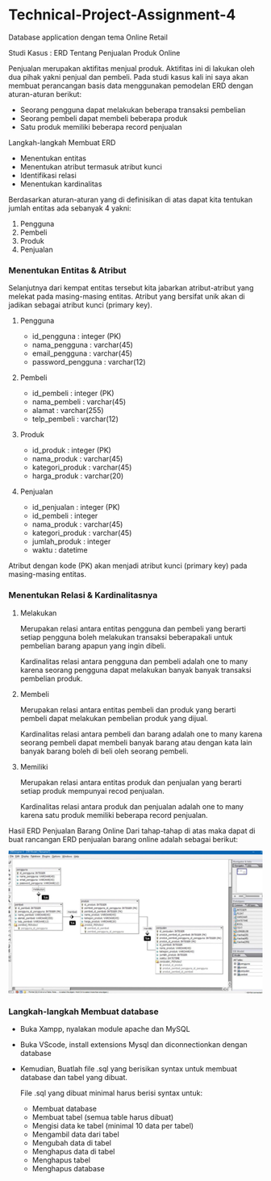 # Technical-Project-Assignment-4

Database application dengan tema Online Retail

Studi Kasus : ERD Tentang Penjualan Produk Online

Penjualan merupakan aktifitas menjual produk. Aktifitas ini di lakukan oleh dua pihak yakni penjual dan pembeli. Pada studi kasus kali ini saya akan membuat perancangan basis data menggunakan pemodelan ERD dengan aturan-aturan berikut:

- Seorang pengguna dapat melakukan beberapa transaksi pembelian
- Seorang pembeli dapat membeli beberapa produk
- Satu produk memiliki beberapa record penjualan

Langkah-langkah Membuat ERD
- Menentukan entitas
- Menentukan atribut termasuk atribut kunci
- Identifikasi relasi
- Menentukan kardinalitas


Berdasarkan aturan-aturan yang di definisikan di atas dapat kita tentukan jumlah entitas ada sebanyak 4 yakni:
1. Pengguna
2. Pembeli
3. Produk
4. Penjualan

### Menentukan Entitas & Atribut
Selanjutnya dari kempat entitas tersebut kita jabarkan atribut-atribut yang melekat pada masing-masing entitas. Atribut yang bersifat unik akan di jadikan sebagai atribut kunci (primary key).

1. Pengguna

    - id_pengguna : integer (PK)
    - nama_pengguna : varchar(45)
    - email_pengguna : varchar(45)
    - password_pengguna : varchar(12)

2. Pembeli

    - id_pembeli : integer (PK)
    - nama_pembeli : varchar(45)
    - alamat : varchar(255)
    - telp_pembeli : varchar(12)

3. Produk

    - id_produk : integer (PK)
    - nama_produk : varchar(45)
    - kategori_produk : varchar(45)
    - harga_produk : varchar(20)

4. Penjualan

    - id_penjualan : integer (PK)
    - id_pembeli : integer
    - nama_produk : varchar(45)
    - kategori_produk : varchar(45)
    - jumlah_produk : integer
    - waktu : datetime


Atribut dengan kode (PK) akan menjadi atribut kunci (primary key) pada masing-masing entitas.

### Menentukan Relasi & Kardinalitasnya

1. Melakukan

    Merupakan relasi antara entitas pengguna dan pembeli yang berarti setiap pengguna boleh melakukan transaksi beberapakali untuk pembelian barang apapun yang ingin dibeli.


    Kardinalitas relasi antara pengguna dan pembeli adalah one to many karena seorang pengguna dapat melakukan banyak banyak transaksi pembelian produk.

2. Membeli

    Merupakan relasi antara entitas pembeli dan produk yang berarti pembeli dapat melakukan pembelian produk yang dijual.

    Kardinalitas relasi antara pembeli dan barang adalah one to many karena seorang pembeli dapat membeli banyak barang atau dengan kata lain banyak barang boleh di beli oleh seorang pembeli.

3. Memiliki

    Merupakan relasi antara entitas produk dan penjualan yang berarti setiap produk mempunyai recod penjualan.

    Kardinalitas relasi antara produk dan penjualan adalah one to many karena satu produk memiliki beberapa record penjualan.

Hasil ERD Penjualan Barang Online
Dari tahap-tahap di atas maka dapat di buat rancangan ERD penjualan barang online adalah sebagai berikut:

![screenshot ERD](erd.jpeg)

### Langkah-langkah Membuat database

- Buka Xampp, nyalakan module apache dan MySQL
- Buka VScode, install extensions Mysql dan diconnectionkan dengan database
- Kemudian, Buatlah file .sql yang berisikan syntax untuk membuat database dan tabel yang dibuat.

    File .sql yang dibuat minimal harus berisi syntax untuk:

    - Membuat database
    - Membuat tabel (semua table harus dibuat)
    - Mengisi data ke tabel (minimal 10 data per tabel)
    - Mengambil data dari tabel
    - Mengubah data di tabel
    - Menghapus data di tabel
    - Menghapus tabel
    - Menghapus database